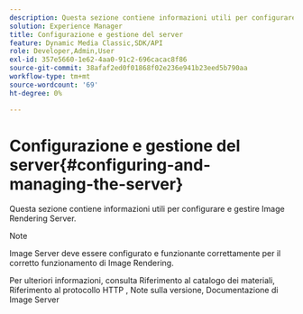 ```yaml
---
description: Questa sezione contiene informazioni utili per configurare e gestire Image Rendering Server.
solution: Experience Manager
title: Configurazione e gestione del server
feature: Dynamic Media Classic,SDK/API
role: Developer,Admin,User
exl-id: 357e5660-1e62-4aa0-91c2-696cacac8f86
source-git-commit: 38afaf2ed0f01868f02e236e941b23eed5b790aa
workflow-type: tm+mt
source-wordcount: '69'
ht-degree: 0%

---
```


# Configurazione e gestione del server{#configuring-and-managing-the-server}

Questa sezione contiene informazioni utili per configurare e gestire Image Rendering Server.

>[!NOTE]
>
>Image Server deve essere configurato e funzionante correttamente per il corretto funzionamento di Image Rendering.

Per ulteriori informazioni, consulta Riferimento al catalogo dei materiali, Riferimento al protocollo HTTP , Note sulla versione, Documentazione di Image Server
